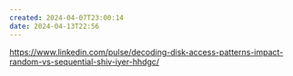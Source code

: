 ```yaml
---
created: 2024-04-07T23:00:14
date: 2024-04-13T22:56
---
```

https://www.linkedin.com/pulse/decoding-disk-access-patterns-impact-random-vs-sequential-shiv-iyer-hhdgc/